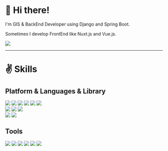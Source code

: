 # 👋 Hi there! 
<p>I'm GIS & BackEnd Developer using Django and Spring Boot.</p>
<p>Sometimes I develop FrontEnd like Nuxt.js and Vue.js.</p>

<div>
  <a href="https://hits.seeyoufarm.com"><img src="https://hits.seeyoufarm.com/api/count/incr/badge.svg?url=https%3A%2F%2Fgithub.com%2Fparkyountaek&count_bg=%2379C83D&title_bg=%23555555&icon=baidu.svg&icon_color=%23E7E7E7&title=hits&edge_flat=false"/></a>
</div>

<hr>

# ✌ Skills
## Platform & Languages & Library
<div>
  <span><img src="https://img.shields.io/badge/Spring%20Boot-6DB33F?style=flat-square&logo=Spring%20Boot&logoColor=white"/></span>
  <span><img src="https://img.shields.io/badge/Django-092E20?style=flat-square&logo=Django&logoColor=white"/></span>
  <span><img src="https://img.shields.io/badge/Nuxt.js-00DC82?style=flat-square&logo=Nuxt.js&logoColor=white"/></span>
  <span><img src="https://img.shields.io/badge/Vue.js-4FC08D?style=flat-square&logo=Vue.js&logoColor=white"/></span>
  <span><img src="https://img.shields.io/badge/PostgreSQL-4169E1?style=flat-square&logo=PostgreSQL&logoColor=white"/></span>
  <span><img src="https://img.shields.io/badge/Redis-DC382D?style=flat-square&logo=Redis&logoColor=white"/></span>
</div>
<div>
  <span><img src="https://img.shields.io/badge/Java-007396?style=flat-square&logo=Java&logoColor=white"/></span>
  <span><img src="https://img.shields.io/badge/Python-3776AB?style=flat-square&logo=Python&logoColor=white"/></span>
  <span><img src="https://img.shields.io/badge/JavaScript-F7DF1E?style=flat-square&logo=JavaScript&logoColor=white"/></span>
</div>
<div>
  <span><img src="https://img.shields.io/badge/Openlayers-1F6B75?style=flat-square&logo=Openlayers&logoColor=white"/></span>
  <span><img src="https://img.shields.io/badge/Three.js-000000?style=flat-square&logo=Three.js&logoColor=white"/></span>
</div>

## Tools
<div>
  <span><img src="https://img.shields.io/badge/Figma-F24E1E?style=flat-square&logo=Figma&logoColor=white"/></span>
  <span><img src="https://img.shields.io/badge/Git-F05032?style=flat-square&logo=Git&logoColor=white"/></span>
  <span><img src="https://img.shields.io/badge/Github-181717?style=flat-square&logo=Github&logoColor=white"/></span>
  <span><img src="https://img.shields.io/badge/Docker-2496ED?style=flat-square&logo=Docker&logoColor=white"/></span>
  <span><img src="https://img.shields.io/badge/AWS-232F3E?style=flat-square&logo=AWS&logoColor=white"/></span>
  <span><img src="https://img.shields.io/badge/Qgis-589632?style=flat-square&logo=Qgis&logoColor=white"/></span>
</div>



<!--
**parkyountaek/parkyountaek** is a ✨ _special_ ✨ repository because its `README.md` (this file) appears on your GitHub profile.

Here are some ideas to get you started:

- 🔭 I’m currently working on ...
- 🌱 I’m currently learning ...
- 👯 I’m looking to collaborate on ...
- 🤔 I’m looking for help with ...
- 💬 Ask me about ...
- 📫 How to reach me: ...
- 😄 Pronouns: ...
- ⚡ Fun fact: ...
-->
